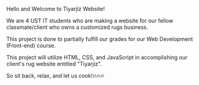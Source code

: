 

Hello and Welcome to Tiyarjiz Website!

We are 4 UST IT students who are making a website for our fellow classmate/client who owns a customized rugs business.

This project is done to partially fulfill our grades for our Web Development (Front-end) course.

This project will utilize HTML, CSS, and JavaScript in accomplishing our client's rug website entitled "Tiyarjiz".

So sit back, relax, and let us cook!🔥🔥🔥

